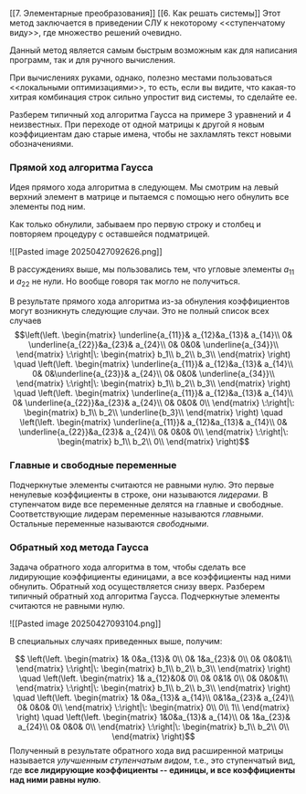[[7. Элементарные преобразования]]
[[6. Как решать системы]]
Этот метод заключается в приведении СЛУ к некоторому <<ступенчатому виду>>, где множество решений очевидно.

Данный метод является самым быстрым возможным как для написания программ, так и для ручного вычисления.

При вычислениях руками, однако, полезно местами пользоваться <<локальными оптимизациями>>, то есть, если вы видите, что какая-то хитрая комбинация строк сильно упростит вид системы, то сделайте ее.

Разберем типичный ход алгоритма Гаусса на примере $3$ уравнений и $4$ неизвестных. При переходе от одной матрицы к другой я новым коэффициентам даю старые имена, чтобы не захламлять текст новыми обозначениями.

### Прямой ход алгоритма Гаусса

Идея прямого хода алгоритма в следующем. Мы смотрим на левый верхний элемент в матрице и пытаемся с помощью него обнулить все элементы под ним.

Как только обнулили, забываем про первую строку и столбец и повторяем процедуру с оставшейся подматрицей.

![[Pasted image 20250427092626.png]]

В рассуждениях выше, мы пользовались тем, что угловые элементы $a_{11}$ и $a_{22}$ не нули.
Но вообще говоря так могло не получиться.

В результате прямого хода алгоритма из-за обнуления коэффициентов могут возникнуть следующие случаи. Это не полный список всех случаев
$$\left(\left.
\begin{matrix}
\underline{a_{11}}& a_{12}&a_{13}& a_{14}\\
0& \underline{a_{22}}&a_{23}& a_{24}\\
0& 0&0& \underline{a_{34}}\\
\end{matrix}
\:\right|\:
\begin{matrix}
b_1\\
b_2\\
b_3\\
\end{matrix}
\right)
\quad
\left(\left.
\begin{matrix}
\underline{a_{11}}& a_{12}&a_{13}& a_{14}\\
0& 0&\underline{a_{23}}& a_{24}\\
0& 0&0& \underline{a_{34}}\\
\end{matrix}
\:\right|\:
\begin{matrix}
b_1\\
b_2\\
b_3\\
\end{matrix}
\right)
\quad
\left(\left.
\begin{matrix}
\underline{a_{11}}& a_{12}&a_{13}& a_{14}\\
0& \underline{a_{22}}&a_{23}& a_{24}\\
0& 0&0& 0\\
\end{matrix}
\:\right|\:
\begin{matrix}
b_1\\
b_2\\
\underline{b_3}\\
\end{matrix}
\right)
\quad
\left(\left.
\begin{matrix}
\underline{a_{11}}& a_{12}&a_{13}& a_{14}\\
0& \underline{a_{22}}&a_{23}& a_{24}\\
0& 0&0& 0\\
\end{matrix}
\:\right|\:
\begin{matrix}
b_1\\
b_2\\
0\\
\end{matrix}
\right)$$
### Главные и свободные переменные
Подчеркнутые элементы считаются не равными нулю. Это первые ненулевые коэффициенты в строке, они называются *лидерами*. В ступенчатом виде все переменные делятся на главные и свободные. Соответствующие лидерам переменные называются *главными*. Остальные переменные называются *свободными*.

### Обратный ход метода Гаусса
Задача обратного хода алгоритма в том, чтобы сделать все лидирующие коэффициенты единицами, а все коэффициенты над ними обнулить. Обратный ход осуществляется снизу вверх. Разберем типичный обратный ход алгоритма Гаусса. Подчеркнутые элементы считаются не равными нулю.

![[Pasted image 20250427093104.png]]

В специальных случаях приведенных выше, получим:

$$
\left(\left.
\begin{matrix}
1& 0&a_{13}& 0\\
0& 1&a_{23}& 0\\
0& 0&0&1\\
\end{matrix}
\:\right|\:
\begin{matrix}
b_1\\
b_2\\
b_3\\
\end{matrix}
\right)
\quad
\left(\left.
\begin{matrix}
1& a_{12}&0& 0\\
0& 0&1& 0\\
0& 0&0&1\\
\end{matrix}
\:\right|\:
\begin{matrix}
b_1\\
b_2\\
b_3\\
\end{matrix}
\right)
\quad
\left(\left.
\begin{matrix}
1& 0&a_{13}& a_{14}\\
0&1&a_{23}& a_{24}\\
0& 0&0& 0\\
\end{matrix}
\:\right|\:
\begin{matrix}
0\\
0\\
1\\
\end{matrix}
\right)
\quad
\left(\left.
\begin{matrix}
1&0&a_{13}& a_{14}\\
0& 1&a_{23}& a_{24}\\
0& 0&0& 0\\
\end{matrix}
\:\right|\:
\begin{matrix}
b_1\\
b_2\\
0\\
\end{matrix}
\right)$$
Полученный в результате обратного хода вид расширенной матрицы называется *улучшенным ступенчатым видом*, т.е., это ступенчатый вид, где **все лидирующие коэффициенты -- единицы, и все коэффициенты над ними равны нулю**.

